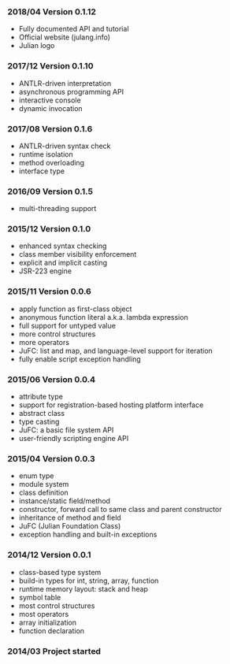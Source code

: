 ### 2018/04 Version 0.1.12

 * Fully documented API and tutorial
 * Official website (julang.info)
 * Julian logo
 
### 2017/12 Version 0.1.10

 * ANTLR-driven interpretation
 * asynchronous programming API
 * interactive console
 * dynamic invocation

### 2017/08 Version 0.1.6

 * ANTLR-driven syntax check
 * runtime isolation
 * method overloading
 * interface type
 
### 2016/09 Version 0.1.5

 * multi-threading support
 
### 2015/12 Version 0.1.0

 * enhanced syntax checking
 * class member visibility enforcement
 * explicit and implicit casting
 * JSR-223 engine

### 2015/11 Version 0.0.6

 * apply function as first-class object
 * anonymous function literal a.k.a. lambda expression
 * full support for untyped value
 * more control structures 
 * more operators 
 * JuFC: list and map, and language-level support for iteration
 * fully enable script exception handling

### 2015/06 Version 0.0.4

 * attribute type
 * support for registration-based hosting platform interface
 * abstract class
 * type casting
 * JuFC: a basic file system API
 * user-friendly scripting engine API
 
### 2015/04 Version 0.0.3

 * enum type
 * module system
 * class definition
 * instance/static field/method
 * constructor, forward call to same class and parent constructor
 * inheritance of method and field
 * JuFC (Julian Foundation Class)
 * exception handling and built-in exceptions
 
### 2014/12 Version 0.0.1
 
 * class-based type system
 * build-in types for int, string, array, function 
 * runtime memory layout: stack and heap 
 * symbol table 
 * most control structures 
 * most operators 
 * array initialization 
 * function declaration 

### 2014/03 Project started
